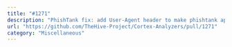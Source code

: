 ```yaml
---
title: "#1271"
description: "PhishTank fix: add User-Agent header to make phishtank api work again ()"
url: "https://github.com/TheHive-Project/Cortex-Analyzers/pull/1271"
category: "Miscellaneous"
---
```

